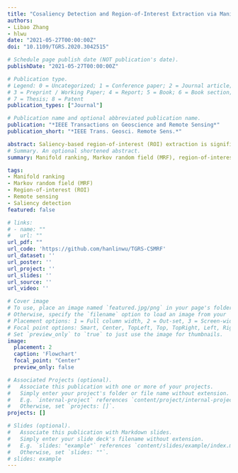 ```yaml
---
title: "Cosaliency Detection and Region-of-Interest Extraction via Manifold Ranking and MRF in Remote Sensing Images"
authors:
- Libao Zhang
- hlwu
date: "2021-05-27T00:00:00Z"
doi: "10.1109/TGRS.2020.3042515"

# Schedule page publish date (NOT publication's date).
publishDate: "2021-05-27T00:00:00Z"

# Publication type.
# Legend: 0 = Uncategorized; 1 = Conference paper; 2 = Journal article;
# 3 = Preprint / Working Paper; 4 = Report; 5 = Book; 6 = Book section;
# 7 = Thesis; 8 = Patent
publication_types: ["Journal"]

# Publication name and optional abbreviated publication name.
publication: "*IEEE Transactions on Geoscience and Remote Sensing*"
publication_short: "*IEEE Trans. Geosci. Remote Sens.*"

abstract: Saliency-based region-of-interest (ROI) extraction is significant for the interpretation of remote sensing images (RSIs). Recently, cosaliency detection has shown its superiority of better extraction of common ROIs by using both intraimage and interimage cues. However, most existing methods still suffer from the complex backgrounds of RSIs, resulting in incomplete ROI extraction, many false positives, and blurred boundaries. In this article, we propose a cosaliency detection framework via manifold ranking and the Markov random field (MRF) for RSIs to address these problems. First, we design a two-stage manifold ranking schema for converting single-image saliency maps (SISMs) to multi-image saliency maps (MISMs). This step takes full advantage of the correlation between images to improve the integrity of ROIs and reduce false positives. Second, we locally fuse saliency proposals by minimizing the energy function in an MRF. The design of the energy function comprehensively considers the global and local performance of saliency proposals to assign appropriate fusion weights. Finally, we generate the ROI masks by thresholding the cosaliency maps. Our approach is evaluated on four RSI datasets and compared to the state-of-the-art methods. Experimental results demonstrate the effectiveness of our model in both cosaliency detection and ROI extraction.
# Summary. An optional shortened abstract.
summary: Manifold ranking, Markov random field (MRF), region-of-interest (ROI) extraction, remote sensing, saliency detection.

tags:
- Manifold ranking
- Markov random field (MRF)
- Region-of-interest (ROI)
- Remote sensing
- Saliency detection
featured: false

# links:
# - name: ""
#   url: ""
url_pdf: ""
url_code: 'https://github.com/hanlinwu/TGRS-CSMRF'
url_dataset: ''
url_poster: ''
url_project: ''
url_slides: ''
url_source: ''
url_video: ''

# Cover image
# To use, place an image named `featured.jpg/png` in your page's folder.
# Otherwise, specify the `filename` option to load an image from your `assets/media/` folder.
# Placement options: 1 = Full column width, 2 = Out-set, 3 = Screen-width
# Focal point options: Smart, Center, TopLeft, Top, TopRight, Left, Right, BottomLeft, Bottom, BottomRight
# Set `preview_only` to `true` to just use the image for thumbnails.
image:
  placement: 2
  caption: 'Flowchart'
  focal_point: "Center"
  preview_only: false

# Associated Projects (optional).
#   Associate this publication with one or more of your projects.
#   Simply enter your project's folder or file name without extension.
#   E.g. `internal-project` references `content/project/internal-project/index.md`.
#   Otherwise, set `projects: []`.
projects: []

# Slides (optional).
#   Associate this publication with Markdown slides.
#   Simply enter your slide deck's filename without extension.
#   E.g. `slides: "example"` references `content/slides/example/index.md`.
#   Otherwise, set `slides: ""`.
# slides: example
---
```


<!-- {{% callout note %}}
Click the *Cite* button above to demo the feature to enable visitors to import publication metadata into their reference management software.
{{% /callout %}}

{{% callout note %}}
Create your slides in Markdown - click the *Slides* button to check out the example.
{{% /callout %}}

Supplementary notes can be added here, including [code, math, and images](https://wowchemy.com/docs/writing-markdown-latex/). -->
